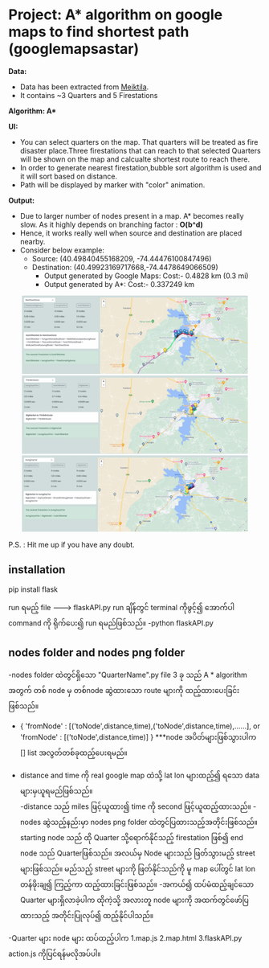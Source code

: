 # Project: A* algorithm on google maps to find shortest path (googlemapsastar)
__Data:__
* Data has been extracted from [Meiktila](https://leafletjs.com/).<br> 
* It contains ~3 Quarters and 5 Firestations <br>

__Algorithm: A*__

__UI:__

* You can select quarters on the map. That quarters will be treated as fire disaster place.Three firestations that can reach to that selected Quarters will be shown on the map and calcualte shortest route to reach there.
* In order to generate nearest firestation,bubble sort algorithm is used and it will sort based on distance.
* Path will be displayed by marker with "color" animation.

__Output:__

* Due to larger number of nodes present in a map. A* becomes really slow. As it highly depends on branching factor : __O(b^d)__ 
* Hence, it works really well when source and destination are placed nearby.
* Consider below example:
  * Source: (40.49840455168209, -74.44476100847496)
  * Destination: (40.49923169717668,-74.4478649066509)
    * Output generated by Google Maps: Cost:- 0.4828 km (0.3 mi)
    * Output generated by A*: Cost:-  0.337249 km

<p align="center">
  <img src="output/1.NanDawGone result.png" width="450" title="Application Output"><br>
  <img src="output/2.ThiriMinGular.png" width="450" title="Google Maps Output"><br>
 <img src="output/3.AungZayYar.png" width="450" title="Google Maps Output">
</p>

P.S. : Hit me up if you have any doubt.

installation
-----------------------
pip install flask

run ရမည့် file ---> flaskAPI.py
run ချိန်တွင် terminal ကိုဖွင့်၍ အောက်ပါ command ကို ရိုက်ပေး၍ run ရမည်ဖြစ်သည်။
-python flaskAPI.py

nodes folder and nodes png folder
-----------------------------------------
-nodes folder ထဲတွင်ရှိသော "QuarterName".py file 3 ခု သည် A * algorithm အတွက် တစ် node မှ တစ်node ဆွဲထားသော route များကို ထည့်ထားပေးခြင်းဖြစ်သည်။ 
- {
    'fromNode' : [('toNode',distance,time),('toNode',distance,time),......],
      or
    'fromNode' : [('toNode',distance,time)]
}
***node အပိတ်များဖြစ်သွားပါက [] list အလွတ်တစ်ခုထည့်ပေးရမည်။ 
* distance and time ကို real google map ထဲသို့ lat lon များထည့်၍ ရသော data များမှယူရမည်ဖြစ်သည်။<br>
-distance သည် miles ဖြင့်ယူထား၍ time ကို second ဖြင့်ယူထည့်ထားသည်။ 
-nodes ဆွဲသည့်နည်းမှာ nodes png folder ထဲတွင်ပြထားသည့်အတိုင်းဖြစ်သည်။ starting node သည် ထို Quarter သို့ရောက်နိုင်သည့် 
firestation ဖြစ်၍ end node သည် Quarterဖြစ်သည်။ အလယ်မှ Node များသည် ဖြတ်သွားမည့် street များဖြစ်သည်။ မည်သည့် street
များကို ဖြတ်နိုင်သည်ကို မူ map ပေါ်တွင် lat lon တန်ဖိုးချ၍ ကြည့်ကာ ထည့်ထားခြင်းဖြစ်သည်။ 
-အကယ်၍ ထပ်မံထည့်ချင်သော Quarter များရှိလာခဲ့ပါက ထိုကဲ့သို့ အလားတူ node များကို အထက်တွင်ဖော်ပြထားသည့် အတိုင်းပြုလုပ်၍ ထည့်နိုင်ပါသည်။ 

-Quarter များ node များ ထပ်ထည့်ပါက 
1.map.js
2.map.html 
3.flaskAPI.py
action.js ကိုပြင်ရန်မလိုအပ်ပါ။ 

